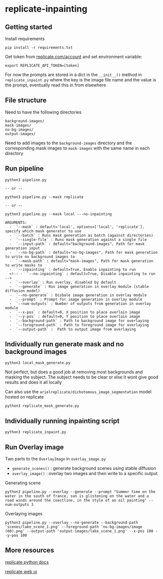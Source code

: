 # replicate-inpainting

## Getting started
Install requirements
```
pip install -r requirements.txt
```

Get token from [replicate.com/account](https://replicate.com/account) and set environment variable:
```
export REPLICATE_API_TOKEN=[token]
```


For now the prompts are stored in a dict in the `__init__()` method in `replicate_inpaint.py` where the key is the image file name and the value is the prompt, eventually read this in from elsewhere



## File structure
Need to have the following directories
```
background-images/
mask-images/
no-bg-images/
output-images/
```
Need to add images to the `background-images` directory and the corresponding mask images to `mask-images` with the same name in each directory


## Run pipeline
```
python3 pipeline.py

-- or --

python3 pipeline.py --mask replicate

-- or --

python3 pipeline.py --mask local ---no-inpainting

ARGUMENTS:
  -  `--mask` : default='local', options=['local', 'replicate'], specify which mask generator to use
  -  `--batch` : Runs mask generation as batch (against directories)
  -  `--single-file` : Runs mask generation against a single file
  -  `--input-path` : default="background-images", Path for mask generation input
  -  `--no-bg-path` : default="no-bg-images", Path for mask generation to write no background images to
  -  `--mask-path` : default="mask-images", Path for mask generation to write masks to
  -  `--inpainting` : default=True, Enable inpainting to run
  <!-- -  `--no-inpainting` : default=True, Disable inpainting to run -->
  -  `--overlay` : Run overlay, disabled by default
  -  `--generate` : Run image generation in overlay module (stable diffusion model)
  -  `--no-generate` : Disbale image generation in overlay module
  -  `--prompt` : Prompt for image generation in overlay module
  -  `--num-outputs` : Number of outputs from generation in overlay module
  -  `--x-pos` : default=0, X position to place overlain image
  -  `--y-pos` : default=0, Y position to place overlain image
  -  `--background-path` : Path to background image for overlaying
  -  `--foreground-path` : Path to foreground image for overlaying
  -  `--output-path` :  Path to output image from overlaying
```


## Individually run generate mask and no background images
```
python3 local_mask_generate.py
```
Not perfect, but does a good job at removing most backgrounds and masking the subject. The subject needs to be clear or else it wont give good results and does it all locally

Can also use the `arielreplicate/dichotomous_image_segmentation` model hosted on replicate
```
python3 replicate_mask_generate.py
```


## Individually running inpainting script
```
python3 replicate_inpaint.py
```



## Run Overlay image
Two parts to the `OverlayImage` in `overlay_image.py`
- `generate_scenes()` : generate background scenes using stable diffusion
- `overlay_image()` : overlay two images and then write to a specific output


Generating scene
```
python3 pipeline.py --overlay --generate --prompt "Summer time on the water in the south of france, sun is glistening on the water and a road winds around the coastline, in the style of an oil painting" --num-outputs 3
```


Overlaying images
```
python3 pipeline.py --overlay --no-generate --background-path 'scenes/lake_scene_1.png' --foreground-path 'no-bg-images/image (60).png' --output-path 'output-images/lake_scene_1.png' --x-pos 100 --y-pos 100
```


## More resources
[replicate python docs](https://github.com/replicate/replicate-python#readme)

[replicate web ui](https://replicate.com/stability-ai/stable-diffusion-inpainting)